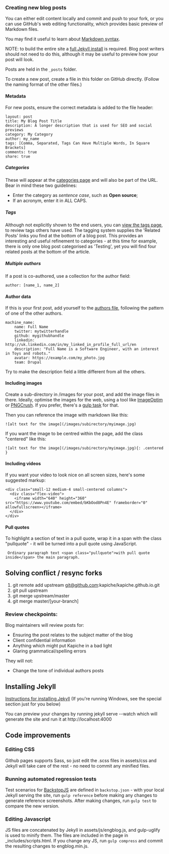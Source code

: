 
### Creating new blog posts

You can either edit content locally and commit and push to your fork, or you can use GitHub's web editing functionality, which provides basic preview of Markdown files.
 
You may find it useful to learn about [Markdown syntax](http://daringfireball.net/projects/markdown/syntax).
   
NOTE: to build the entire site a [full Jekyll install](#installing-jekyll) is required. Blog post writers should not need to do this, although it may be useful to preview how your post will look.

Posts are held in the ```_posts``` folder.

To create a new post, create a file in this folder on GitHub directly. (Follow the naming format of the other files.)

#### Metadata
For new posts, ensure the correct metadata is added to the file header:

    layout: post  
    title: My Blog Post Title    
    description: A longer description that is used for SEO and social previews  
    category: My Category  
    author: my_name  
    tags: [Comma, Separated, Tags Can Have Multiple Words, In Square Brackets]  
    comments: true
    share: true

##### Categories
These will appear at the [categories page](http://kapiche.github.io/categories/) and will also be part of the URL. Bear in mind these two guidelines:

* Enter the category as _sentence case_, such as __Open source__;
* If an acronym, enter it in ALL CAPS.

##### Tags
Although not explicitly shown to the end users, you can [view the tags page](http://kapiche.github.io/tags/), to review tags others have used. The tagging system supplies the 'Related Posts' links you find at the bottom of a blog post. This provides an interesting and useful refinement to categories - at this time for example, there is only one blog post categorised as 'Testing', yet you will find four related posts at the bottom of the article.

##### Multiple authors
If a post is co-authored, use a collection for the author field:  

    author: [name_1, name_2]

#### Author data
If this is your first post, add yourself to the [authors file](https://github.com/kapiche/kapiche.github.io/blob/master/_data/authors.yml), following the pattern of one of the other authors.

    machine_name:
        name: Full Name
        twitter: mytwitterhandle
        github: mygithubhandle
        linkedin: http://uk.linkedin.com/in/my_linked_in_profile_full_url/en
        description: "Full Name is a Software Engineer, with an interest in Toys and robots."
        avatar: https://example.com/my_photo.jpg
        team: Drupal

Try to make the description field a little different from all the others.

#### Including images
Create a sub-directory in /images for your post, and add the image files in there. Ideally, optimise the images for the web, using a tool like [ImageOptim](https://imageoptim.com/) or [PNGCrush](http://pngcrush.com/). If you prefer, there's a [gulp task](https://github.com/kapiche/kapiche.github.io/blob/master/gulpfile.js) for that.

Then you can reference the image with markdown like this:

    ![alt text for the image](/images/subirectory/myimage.jpg)
    
If you want the image to be centred within the page, add the class "centered" like this:

    ![alt text for the image](/images/subirectory/myimage.jpg){: .centered }

#### Including videos

If you want your video to look nice on all screen sizes, here's some suggested markup:

    <div class="small-12 medium-4 small-centered columns">
      <div class="flex-video">
        <iframe width="640" height="360" src="https://www.youtube.com/embed/bKbOod8Pn4E" frameborder="0" allowfullscreen></iframe>
      </div>
    </div>
    
#### Pull quotes

To highlight a section of text in a pull quote, wrap it in a span with the class "pullquote" - it will be turned into a pull quote using JavaScript.
     
     Ordinary paragraph text <span class="pullquote">with pull quote inside</span> the main paragraph.

## Solving conflict / resync forks

1. git remote add upstream git@github.com:kapiche/kapiche.github.io.git
2. git pull upstream
3. git merge upstream/master
4. git merge master/[your-branch]


### Review checkpoints:

Blog maintainers will review posts for:

* Ensuring the post relates to the subject matter of the blog
* Client confidential information
* Anything which might put Kapiche in a bad light
* Glaring grammatical/spelling errors

They will not:

* Change the tone of individual authors posts


## Installing Jekyll

[Instructions for installing Jekyll](http://jekyllrb.com/docs/installation/) (If you're running Windows, see the special section just for you below)

You can preview your changes by running jekyll serve --watch which will generate the site and run it at http://localhost:4000

## Code improvements

### Editing CSS
Github pages supports Sass, so just edit the .scss files in assets/css and Jekyll will take care of the rest - no need to commit any minified files.

### Running automated regression tests
Test scenarios for [BackstopJS](https://github.com/garris/BackstopJS) are defined in `backstop.json` - with your local Jekyll serving the site, run `gulp reference` before making any changes to generate reference screenshots. After making changes, run `gulp test` to compare the new version.  

### Editing Javascript
JS files are concatenated by Jekyll in assets/js/engblog.js, and gulp-uglify is used to minify them. The files are included in the page in _includes/scripts.html.
If you change any JS, run ```gulp compress``` and commit the resulting changes to engblog.min.js.
